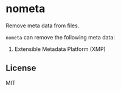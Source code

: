 # nometa

Remove meta data from files.

`nometa` can remove the following meta data:

1. Extensible Metadata Platform (XMP)

## License

MIT
